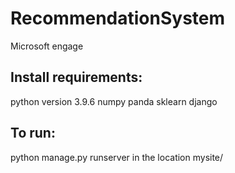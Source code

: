 # RecommendationSystem
Microsoft engage

## Install requirements:
python version 3.9.6
numpy
panda
sklearn
django

## To run:
python manage.py runserver in the location mysite/ 
